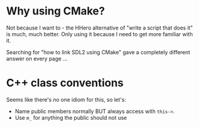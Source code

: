 # Why using CMake?

Not because I want to - the HHero alternative of "write a script that does it" is much,
much better. Only using it because I need to get more familiar with it.

Searching for "how to link SDL2 using CMake" gave a completely different answer on every page ...

# C++ class conventions

Seems like there's no one idiom for this, so let's:

- Name public members normally BUT always access with `this->`.
- Use `m_` for anything the public should not use
